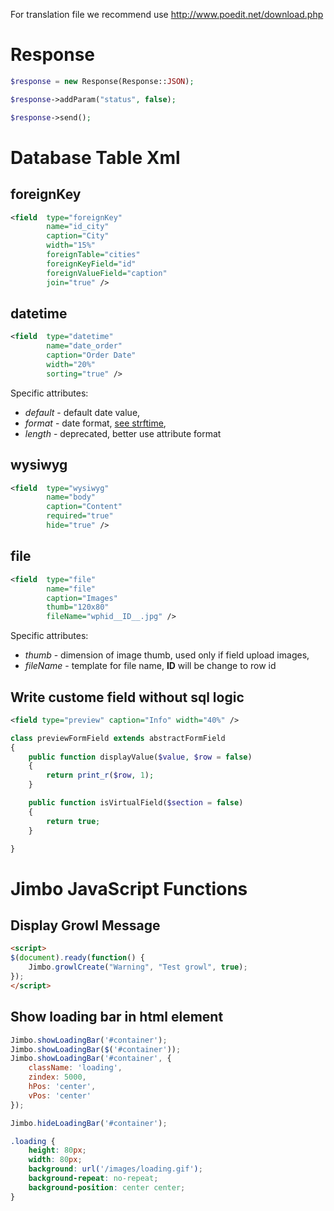 For translation file we recommend use http://www.poedit.net/download.php

Response
================================

``` php
$response = new Response(Response::JSON);

$response->addParam("status", false);

$response->send();
```


Database Table Xml
================================

foreignKey
-------------------------
``` xml
<field  type="foreignKey"
		name="id_city"
		caption="City"
		width="15%"
		foreignTable="cities"
		foreignKeyField="id"
		foreignValueField="caption"
		join="true" />
```

datetime
-------------------------
``` xml
<field 	type="datetime"
		name="date_order"
		caption="Order Date"
		width="20%"
		sorting="true" />
```
Specific attributes:
* *default* - default date value,
* *format* - date format, [see strftime](http://php.net/manual/ru/function.strftime.php),
* *length* - deprecated, better use attribute format

wysiwyg
-------------------------
``` xml
<field 	type="wysiwyg"
		name="body"
		caption="Content"
		required="true"
		hide="true" />
```

file
-------------------------
``` xml
<field 	type="file"
		name="file"
		caption="Images"
		thumb="120x80"
		fileName="wphid__ID__.jpg" />
```
Specific attributes:
* *thumb* - dimension of image thumb, used only if field upload images,
* *fileName* - template for file name, __ID__ will be change to row id


Write custome field without sql logic
-------------------------

``` xml
<field type="preview" caption="Info" width="40%" />
```

``` php
class previewFormField extends abstractFormField
{
    public function displayValue($value, $row = false)
    {
        return print_r($row, 1);
    }

    public function isVirtualField($section = false)
    {
        return true;
    }

}
```

Jimbo JavaScript Functions
================================

Display Growl Message
-------------------------

``` html
<script>
$(document).ready(function() {
	Jimbo.growlCreate("Warning", "Test growl", true);
});
</script>
```

Show loading bar in html element
-------------------------

``` js
Jimbo.showLoadingBar('#container');
Jimbo.showLoadingBar($('#container'));
Jimbo.showLoadingBar('#container', {
	className: 'loading',
	zindex: 5000,
	hPos: 'center',
	vPos: 'center'
});

Jimbo.hideLoadingBar('#container');
```
``` css
.loading {
	height: 80px;
	width: 80px;
	background: url('/images/loading.gif');
	background-repeat: no-repeat;
	background-position: center center;
}
```
